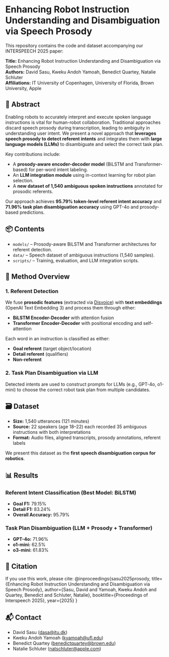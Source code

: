 # Enhancing Robot Instruction Understanding and Disambiguation via Speech Prosody

This repository contains the code and dataset accompanying our INTERSPEECH 2025 paper:

**Title:** Enhancing Robot Instruction Understanding and Disambiguation via Speech Prosody  
**Authors:** David Sasu, Kweku Andoh Yamoah, Benedict Quartey, Natalie Schluter  
**Affiliations:** IT University of Copenhagen, University of Florida, Brown University, Apple  

## 📄 Abstract

Enabling robots to accurately interpret and execute spoken language instructions is vital for human-robot collaboration. Traditional approaches discard speech prosody during transcription, leading to ambiguity in understanding user intent. We present a novel approach that **leverages speech prosody to detect referent intents** and integrates them with **large language models (LLMs)** to disambiguate and select the correct task plan.

Key contributions include:
- A **prosody-aware encoder-decoder model** (BiLSTM and Transformer-based) for per-word intent labeling.
- An **LLM integration module** using in-context learning for robot plan selection.
- A **new dataset of 1,540 ambiguous spoken instructions** annotated for prosodic referents.

Our approach achieves **95.79% token-level referent intent accuracy** and **71.96% task plan disambiguation accuracy** using GPT-4o and prosody-based predictions.

## 📦 Contents

- `models/` – Prosody-aware BiLSTM and Transformer architectures for referent detection.
- `data/` – Speech dataset of ambiguous instructions (1,540 samples).
- `scripts/` – Training, evaluation, and LLM integration scripts.

## 🧠 Method Overview

### 1. Referent Detection

We fuse **prosodic features** (extracted via [Disvoice](https://disvoice.readthedocs.io/en/latest/index.html)) with **text embeddings** (OpenAI Text Embedding 3) and process them through either:

- **BiLSTM Encoder-Decoder** with attention fusion
- **Transformer Encoder-Decoder** with positional encoding and self-attention

Each word in an instruction is classified as either:
- **Goal referent** (target object/location)
- **Detail referent** (qualifiers)
- **Non-referent**

### 2. Task Plan Disambiguation via LLM

Detected intents are used to construct prompts for LLMs (e.g., GPT-4o, o1-mini) to choose the correct robot task plan from multiple candidates.

## 🗃️ Dataset

- **Size:** 1,540 utterances (121 minutes)
- **Source:** 22 speakers (age 18–22) each recorded 35 ambiguous instructions with both interpretations
- **Format:** Audio files, aligned transcripts, prosody annotations, referent labels

We present this dataset as the **first speech disambiguation corpus for robotics**.

## 📊 Results

### Referent Intent Classification (Best Model: BiLSTM)
- **Goal F1:** 79.15%
- **Detail F1:** 83.24%
- **Overall Accuracy:** 95.79%

### Task Plan Disambiguation (LLM + Prosody + Transformer)
- **GPT-4o:** 71.96%
- **o1-mini:** 62.5%
- **o3-mini:** 61.83%

## 📢 Citation
If you use this work, please cite:
@inproceedings{sasu2025prosody,
  title={Enhancing Robot Instruction Understanding and Disambiguation via Speech Prosody},
  author={Sasu, David and Yamoah, Kweku Andoh and Quartey, Benedict and Schluter, Natalie},
  booktitle={Proceedings of Interspeech 2025},
  year={2025}
}

## 📬 Contact
- David Sasu (dasa@itu.dk)
- Kweku Andoh Yamoah (kyamoah@ufl.edu)
- Benedict Quartey (benedictquartey@brown.edu)
- Natalie Schluter (natschluter@apple.com)
